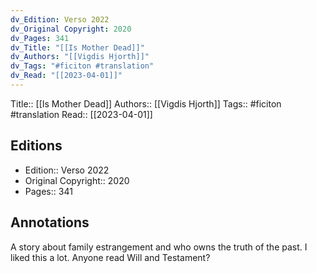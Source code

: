 ```yaml
---
dv_Edition: Verso 2022
dv_Original Copyright: 2020
dv_Pages: 341
dv_Title: "[[Is Mother Dead]]"
dv_Authors: "[[Vigdis Hjorth]]"
dv_Tags: "#ficiton #translation"
dv_Read: "[[2023-04-01]]"
---
```

Title:: [[Is Mother Dead]]
Authors:: [[Vigdis Hjorth]]
Tags:: #ficiton #translation 
Read:: [[2023-04-01]]

## Editions
- Edition:: Verso 2022
- Original Copyright:: 2020
- Pages:: 341

## Annotations

A story about family estrangement and who owns the truth of the past. I liked this a lot. Anyone read Will and Testament?